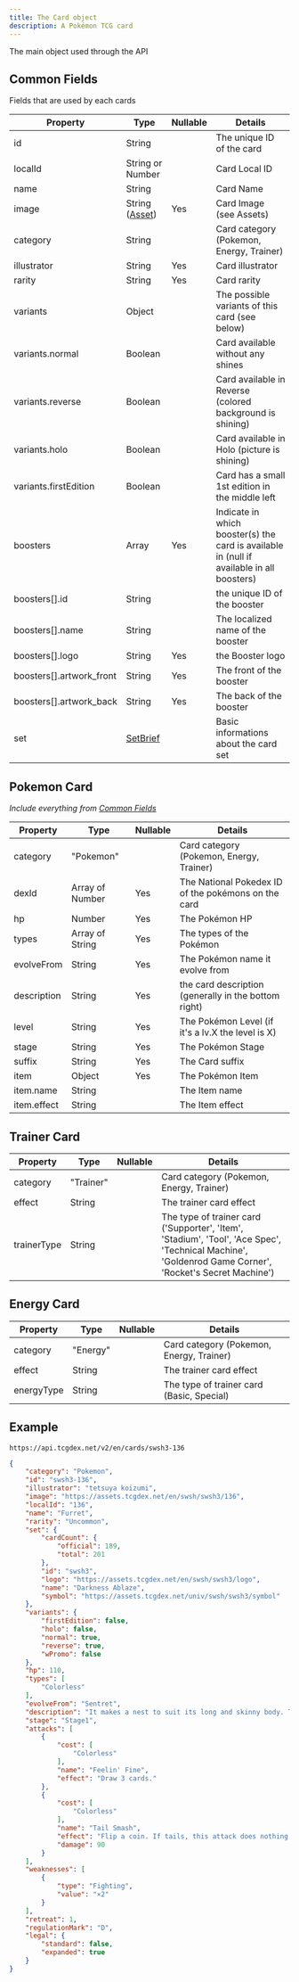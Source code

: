 ```yaml
---
title: The Card object
description: A Pokémon TCG card
---
```


The main object used through the API

## Common Fields

Fields that are used by each cards

| Property                 | Type                             | Nullable | Details                                                                                   |
| ------------------------ | -------------------------------- | -------- | ----------------------------------------------------------------------------------------- |
| id                       | String                           |          | The unique ID of the card                                                                 |
| localId                  | String or Number                 |          | Card Local ID                                                                             |
| name                     | String                           |          | Card Name                                                                                 |
| image                    | String ([Asset](/assets))        | Yes      | Card Image (see Assets)                                                                   |
| category                 | String                           |          | Card category (Pokemon, Energy, Trainer)                                                  |
| illustrator              | String                           | Yes      | Card illustrator                                                                          |
| rarity                   | String                           | Yes      | Card rarity                                                                               |
| variants                 | Object                           |          | The possible variants of this card (see below)                                            |
| variants.normal          | Boolean                          |          | Card available without any shines                                                         |
| variants.reverse         | Boolean                          |          | Card available in Reverse (colored background is shining)                                 |
| variants.holo            | Boolean                          |          | Card available in Holo (picture is shining)                                               |
| variants.firstEdition    | Boolean                          |          | Card has a small 1st edition in the middle left                                           |
| boosters                 | Array                            | Yes      | Indicate in which booster(s) the card is available in (null if available in all boosters) |
| boosters[].id            | String                           |          | the unique ID of the booster                                                              |
| boosters[].name          | String                           |          | The localized name of the booster                                                         |
| boosters[].logo          | String                           | Yes      | the Booster logo                                                                          |
| boosters[].artwork_front | String                           | Yes      | The front of the booster                                                                  |
| boosters[].artwork_back  | String                           | Yes      | The back of the booster                                                                   |
| set                      | [SetBrief](/reference/set-brief) |          | Basic informations about the card set                                                     |

## Pokemon Card

_Include everything from [Common Fields](#common-fields)_

| Property    | Type            | Nullable | Details                                              |
| ----------- | --------------- | -------- | ---------------------------------------------------- |
| category    | "Pokemon"       |          | Card category (Pokemon, Energy, Trainer)             |
| dexId       | Array of Number | Yes      | The National Pokedex ID of the pokémons on the card  |
| hp          | Number          | Yes      | The Pokémon HP                                       |
| types       | Array of String | Yes      | The types of the Pokémon                             |
| evolveFrom  | String          | Yes      | The Pokémon name it evolve from                      |
| description | String          | Yes      | the card description (generally in the bottom right) |
| level       | String          | Yes      | The Pokémon Level (if it's a lv.X the level is X)    |
| stage       | String          | Yes      | The Pokémon Stage                                    |
| suffix      | String          | Yes      | The Card suffix                                      |
| item        | Object          | Yes      | The Pokémon Item                                     |
| item.name   | String          |          | The Item name                                        |
| item.effect | String          |          | The Item effect                                      |

## Trainer Card

| Property    | Type      | Nullable | Details                                                                                                                                                 |
| ----------- | --------- | -------- | ------------------------------------------------------------------------------------------------------------------------------------------------------- |
| category    | "Trainer" |          | Card category (Pokemon, Energy, Trainer)                                                                                                                |
| effect      | String    |          | The trainer card effect                                                                                                                                 |
| trainerType | String    |          | The type of trainer card ('Supporter', 'Item', 'Stadium', 'Tool', 'Ace Spec', 'Technical Machine', 'Goldenrod Game Corner', 'Rocket\'s Secret Machine') |


## Energy Card

| Property   | Type     | Nullable | Details                                   |
| ---------- | -------- | -------- | ----------------------------------------- |
| category   | "Energy" |          | Card category (Pokemon, Energy, Trainer)  |
| effect     | String   |          | The trainer card effect                   |
| energyType | String   |          | The type of trainer card (Basic, Special) |

## Example

```curl
https://api.tcgdex.net/v2/en/cards/swsh3-136
```

```json
{
	"category": "Pokemon",
	"id": "swsh3-136",
	"illustrator": "tetsuya koizumi",
	"image": "https://assets.tcgdex.net/en/swsh/swsh3/136",
	"localId": "136",
	"name": "Furret",
	"rarity": "Uncommon",
	"set": {
		"cardCount": {
			"official": 189,
			"total": 201
		},
		"id": "swsh3",
		"logo": "https://assets.tcgdex.net/en/swsh/swsh3/logo",
		"name": "Darkness Ablaze",
		"symbol": "https://assets.tcgdex.net/univ/swsh/swsh3/symbol"
	},
	"variants": {
		"firstEdition": false,
		"holo": false,
		"normal": true,
		"reverse": true,
		"wPromo": false
	},
	"hp": 110,
	"types": [
		"Colorless"
	],
	"evolveFrom": "Sentret",
	"description": "It makes a nest to suit its long and skinny body. The nest is impossible for other Pokémon to enter.",
	"stage": "Stage1",
	"attacks": [
		{
			"cost": [
				"Colorless"
			],
			"name": "Feelin' Fine",
			"effect": "Draw 3 cards."
		},
		{
			"cost": [
				"Colorless"
			],
			"name": "Tail Smash",
			"effect": "Flip a coin. If tails, this attack does nothing.",
			"damage": 90
		}
	],
	"weaknesses": [
		{
			"type": "Fighting",
			"value": "×2"
		}
	],
	"retreat": 1,
	"regulationMark": "D",
	"legal": {
		"standard": false,
		"expanded": true
	}
}
```
